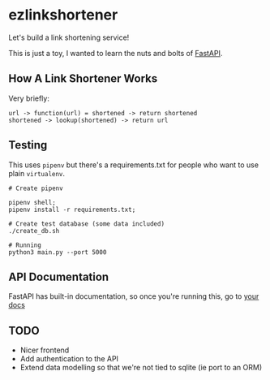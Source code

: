 # ezlinkshortener

Let's build a link shortening service!

This is just a toy, I wanted to learn the nuts and bolts of [FastAPI](https://fastapi.tiangolo.com).

## How A Link Shortener Works

Very briefly:

```
url -> function(url) = shortened -> return shortened
shortened -> lookup(shortened) -> return url
```

## Testing

This uses `pipenv` but there's a requirements.txt for people who want to use plain `virtualenv`.

```
# Create pipenv

pipenv shell;
pipenv install -r requirements.txt;

# Create test database (some data included)
./create_db.sh

# Running
python3 main.py --port 5000
```

## API Documentation

FastAPI has built-in documentation, so once you're running this, go to [your docs](http://localhost:5000/docs)

## TODO

- Nicer frontend
- Add authentication to the API
- Extend data modelling so that we're not tied to sqlite (ie port to an ORM)

